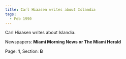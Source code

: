 ```yaml
---  
title: Carl Hiaasen writes about Islandia  
tags:  
  - Feb 1990  
---  
```

  
Carl Hiaasen writes about Islandia.  
  
Newspapers: **Miami Morning News or The Miami Herald**  
  
Page: **1**, Section: **B** 
